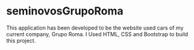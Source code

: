 # seminovosGrupoRoma
This application has been developed to be the website used cars of my current company, Grupo Roma.  I Used HTML, CSS and Bootstrap to build this project.
